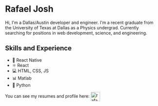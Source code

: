 # Rafael Josh

Hi, I'm a Dallas/Austin developer and engineer. I'm a recent graduate from the University of Texas at Dallas as a Physics undergrad. Currently searching for positions in web development, science, and engineering. 

## Skills and Experience
* 📱 React Native
* ⚛ React
* 💻 HTML, CSS, JS
* 📊 Matlab
* 🐍 Python



You can see my resumes and profile here:
<a href="https://linkedin.com/in/rafael-josh-261552153" target="blank"><img align="center" src="https://cdn.jsdelivr.net/npm/simple-icons@3.0.1/icons/linkedin.svg" alt="rafael-josh-261552153" height="30" width="30" /></a>
</p>
